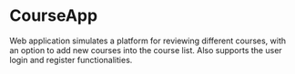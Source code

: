 # CourseApp
Web application simulates a platform for reviewing different courses, with an option to add new courses into the course list. Also supports the user login and register functionalities.
